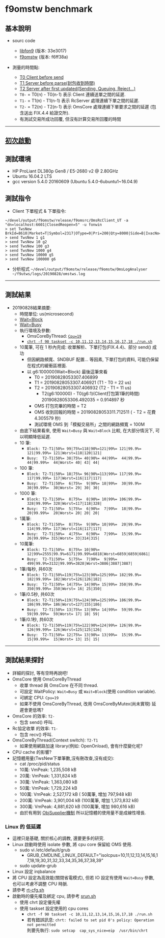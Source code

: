 ﻿f9omstw benchmark
=================

## 基本說明
* sourc code
  * [libfon9](https://github.com/fonwin/libfon9) (版本: 33e3017)
  * [f9omstw](https://github.com/fonwin/f9omstw) (版本: f6ff38a)

* 測量的時間點:
  * [T0 Client before send](https://github.com/fonwin/f9omstw/blob/f6ff38a/f9omsrc/OmsRcClient_UT.c#L294)
  * [T1 Server before parse(封包收到時間)](https://github.com/fonwin/f9omstw/blob/f6ff38a/f9omsrc/OmsRcServerFunc.cpp#L194)
  * [T2 Server after first updated(Sending, Queuing, Reject...)](https://github.com/fonwin/f9omstw/blob/f6ff38a/f9omstw/OmsBackend.cpp#L202)
  * `T0-` = T0(n) - T0(n-1) 表示 Client 連續送單之間的延遲.
  * `T1-` = T1(n) - T1(n-1) 表示 RcServer 處理連續下單之間的延遲.
  * `T2-` = T2(n) - T2(n-1) 表示 OmsCore 處理連續下單要求之間的延遲 (包含送出 FIX.4.4 給證交所).
  * 有測試交易所成功回覆, 但沒有計算交易所回覆的時間

---------------------------------------
## [初次啟動](Startup.md)

## 測試環境
* HP ProLiant DL380p Gen8 / E5-2680 v2 @ 2.80GHz
* Ubuntu 16.04.2 LTS
* gcc version 5.4.0 20160609 (Ubuntu 5.4.0-6ubuntu1~16.04.9)

## 測試指令
* Client 下單程式 & 下單指令:
```
~/devel/output/f9omstw/release/f9omsrc/OmsRcClient_UT -a "dn=localhost:6601|ClosedReopen=5" -u fonwin
> set TwsNew BrkId=8610|Market=T|Symbol=2317|OType=0|Pri=200|Qty=8000|Side=B|IvacNo=10
> send TwsNew 1 g1
> send TwsNew 10 g2
> send TwsNew 100 g3
> send TwsNew 1000 g4
> send TwsNew 10000 g5
> send TwsNew 100000 g6
```
* 分析程式
`~/devel/output/f9omstw/release/f9omstw/OmsLogAnalyser ~/f9utws/logs/20190828/omstws.log `

---------------------------------------
## 測試結果
* 20190828結果摘要:
  * 時間單位: us(microsecond)
  * [Wait=Block](./f9utws.block/logs/20190828/omstws.log.Summary.txt)
  * [Wait=Busy](./f9utws.busy/logs/20190828/omstws.log.Summary.txt)
  * 執行環境及參數:
    * OmsCoreByThread: [`Cpu=19`](./f9utws.block/fon9cfg/MaPlugins.f9gv#L7)
    * [`chrt -f 90 taskset -c 10,11,12,13,14,15,16,17,18 ./run.sh`](./f9utws.block/srun.sh#L7)
  * 10萬筆, 可在 1 秒內完成: 收單解析、下單打包(FIX.4.4)、部分 send() 成功
    * 但因網路頻寬、SNDBUF 配置... 等因素, 下單打包的資料, 可能仍保留在程式的緩衝區裡面.
    * 以 g6:100000(Wait=Block) 最後這筆來看
      * T0 = 20190828053307.406899
      * T1 = 20190828053307.406921 (T1 - T0 = 22 us)
      * T2 = 20190828053307.406932 (T2 - T1 = 11 us)
        * T2(g6:100000) - T0(g6:1)(Client打包第1筆的時間) 20190828053306.492035 = 0.914897 秒
      * OMS 打包完畢的時間 = T2
      * OMS 收到回報的時間 = 20190828053311.712511 ( - T2 = 花費 4.305579 秒)
      * 測試環境 OMS 到「模擬交易所」之間的網路頻寬 = 100M
  * 由底下結果看來, 使用 `Wait=Busy` 與 `Wait=Block` 比較, 在大部分情況下, 可以明顯降低延遲.
  * 10 筆:
    * `Block: T2-T1|50%= 99|75%=118|90%=121|99%= 121|99.9%= 121|99.99%= 121|Worst=118|120|121|`
    * `Busy:  T2-T1|50%= 38|75%= 40|90%= 44|99%=  44|99.9%=  44|99.99%=  44|Worst= 40| 43| 44|`
  * 100 筆:
    * `Block: T2-T1|50%= 18|75%= 96|90%=113|99%= 117|99.9%= 117|99.99%= 117|Worst=116|117|117|`
    * `Busy:  T2-T1|50%=  6|75%=  9|90%= 18|99%=  30|99.9%=  30|99.99%=  30|Worst= 29| 30| 30|`
  * 1000 筆:
    * `Block: T2-T1|50%=  8|75%=  8|90%= 10|99%= 106|99.9%= 328|99.99%= 328|Worst=117|118|328|`
    * `Busy:  T2-T1|50%=  5|75%=  6|90%=  7|99%=  18|99.9%=  20|99.99%=  20|Worst= 20| 20| 20|`
  * 1萬筆:
    * `Block: T2-T1|50%=  8|75%=  9|90%= 10|99%=  20|99.9%= 114|99.99%= 117|Worst=116|117|117|`
    * `Busy:  T2-T1|50%=  4|75%=  6|90%=  7|99%=  15|99.9%=  26|99.99%= 315|Worst= 33|314|315|`
  * 10萬筆:
    * `Block: T2-T1|50%=  8|75%= 10|90%= 12|99%=2555|99.9%=6171|99.99%=6818|Worst=6859|6859|6861|`
    * `Busy:  T2-T1|50%=  5|75%=  7|90%=  9|99%= 499|99.9%=3132|99.99%=3828|Worst=3886|3887|3887|`
  * 1筆/每秒, 共60次
    * `Block: T2-T1|50%=119|75%=123|90%=125|99%= 182|99.9%= 182|99.99%= 182|Worst=126|126|182|`
    * `Busy:  T2-T1|50%= 14|75%= 14|90%= 15|99%= 350|99.9%= 350|99.99%= 350|Worst= 16| 25|350|`
  * 1筆/0.5秒, 共60次
    * `Block: T2-T1|50%=119|75%=124|90%=125|99%= 186|99.9%= 186|99.99%= 186|Worst=127|155|186|`
    * `Busy:  T2-T1|50%= 13|75%= 13|90%= 14|99%=  59|99.9%=  59|99.99%=  59|Worst= 17| 18| 59|`
  * 1筆/0.1秒, 共60次
    * `Block: T2-T1|50%=119|75%=122|90%=124|99%= 126|99.9%= 126|99.99%= 126|Worst=125|125|126|`
    * `Busy:  T2-T1|50%= 12|75%= 13|90%= 13|99%=  15|99.9%=  15|99.99%=  15|Worst= 13| 15| 15|`

---------------------------------------
## 測試結果探討
* 詳細的探討, 等有空時再說吧!
* OmsCore 使用 OmsCoreByThread
  * 收單 thread 與 OmsCore 在不同 thread.
  * 可設定 WaitPolicy: `Wait=Busy` 或 `Wait=Block`(使用 condition variable).
  * 可綁定 CPU: `Cpu=19`
  * 如果不使用 OmsCoreByThread, 改用 OmsCoreByMutex(尚未實現) 延遲會更低嗎?
* OmsCore 的效率: `T2-`
  * 包含 send() 呼叫.
* Rc協定收單 的效率: `T1-`
  * 包含 recv() 呼叫.
* OmsCoreByThread(Context switch): `T2-T1`
  * 如果使用網路加速 library(例如: OpenOnload), 會有什麼變化呢?
* CPU cache 的影響?
* 記憶體用量(TwsNew下單筆數,沒有刪改查,沒有成交):
  * cat /proc/pid/status
  *  10萬: VmPeak: 1,235,508 kB
  *  20萬: VmPeak: 1,331,824 kB
  *  30萬: VmPeak: 1,363,080 kB
  *  50萬: VmPeak: 1,729,224 kB
  * 100萬: VmPeak: 2,527,172 kB ( 50萬筆, 增加   797,948 kB)
  * 200萬: VmPeak: 3,901,004 kB (100萬筆, 增加 1,373,832 kB)
  * 300萬: VmPeak: 4,881,620 kB (100萬筆, 增加   980,616 kB)
  * 由於有用到 [ObjSupplier機制](https://github.com/fonwin/f9omstw/blob/f6ff38a/f9omstw/OmsRequestFactory.hpp#L66)
    所以記憶體的使用量不是成線性增長.

### Linux 的 低延遲
* 這裡只是基礎, 關於核心的調教, 還要更多的研究.
* Linux 啟動時使用 isolate 參數, 將 cpu core 保留給 OMS 使用.
  * sudo vi /etc/default/grub
    * GRUB_CMDLINE_LINUX_DEFAULT="isolcpus=10,11,12,13,14,15,16,17,18,19,30,31,32,33,34,35,36,37,38,39"
  * sudo update-grub
* Linux 設定 irqbalance
* 將 CPU 設定為高效能(關閉省電模式), 但若 IO 設定有使用 `Wait=Busy` 參數, 也可以考慮不調整 CPU 時脈.
* 請參考 [rt-cfg.sh](f9utws.block/rt-cfg.sh)
* 啟動時的優先權及綁定 cpu, 請參考 [srun.sh](f9utws.block/srun.sh)
  * 使用 chrt 設定優先權
  * 使用 taskset 設定使用的 cpu cores
    * `chrt -f 90 taskset -c 10,11,12,13,14,15,16,17,18 ./run.sh`
    * 若有錯誤訊息: `chrt: failed to set pid 0's policy: Operation not permitted`   
      則要先執行:   `sudo setcap  cap_sys_nice=eip  /usr/bin/chrt`
